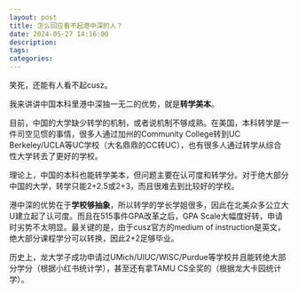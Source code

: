 ```yaml
---
layout: post
title: 怎么回应看不起港中深的人？
date: 2024-05-27 14:16:00
description:
tags: 
categories:
---
```


笑死，还能有人看不起cusz。

我来讲讲中国本科里港中深独一无二的优势，就是**转学美本**。

目前，中国的大学缺少转学的机制，或者说机制不够成熟。在美国，本科转学是一件司空见惯的事情，很多人通过加州的Community College转到UC Berkeley/UCLA等UC学校（大名鼎鼎的CC转UC），也有很多人通过转学从综合性大学转去了更好的学校。

理论上，中国的本科也能转学美本，但问题主要在认可度和转学分。对于绝大部分中国的大学，转学只能2+2.5或2+3，而且很难去到比较好的学校。

港中深的优势在于**学校够抽象**，所以转学的学长学姐很多，因此在北美众多公立大U建立起了认可度。而且在515事件GPA改革之后，GPA Scale大幅度好转，申请时劣势不太明显。最关键的是，由于cusz官方的medium of instruction是英文，绝大部分课程学分可以转换，因此2+2足够毕业。

历史上，龙大学子成功申请过UMich/UIUC/WISC/Purdue等学校并且能转绝大部分学分（根据小红书统计学），甚至还有拿TAMU CS全奖的（根据龙大卡园统计学）。